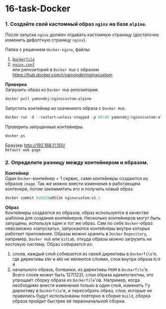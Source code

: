 # 16-task-Docker


### 1. Создайте свой кастомный образ `nginx` на базе `alpine`. 
После запуска `nginx` должен отдавать кастомную страницу (достаточно изменить дефолтную страницу `nginx`).  

Папка с решением `docker-nginx`, файлы:
1. [`Dockerfile`](https://github.com/io-sys/16-docker/blob/master/docker-nginx/Dockerfile)
2. [`nginx.conf`](https://github.com/io-sys/16-docker/blob/master/docker-nginx/nginx.conf)  
или репозиторий в `Docker Hub` с образом https://hub.docker.com/r/yamondej/nginxcustom  

__Проверка__  
Загрузить образ из `Docker Hub` репозитория.  
```php
docker pull yamondej/nginxcustom:alpine
```  
Запустить контейнер из скаченного образа с `Docker Hub`.  
```php
docker run -d --restart=unless-stopped -p 80:80 yamondej/nginxcustom:alpine
```
Проверить запущенные контейнеры.  
```php
docker ps
```
Браузер http://192.168.11.150/  
`Default web page`


### 2. Определите разницу между контейнером и образом.
__Контейнер__  
Один `Docker`-контейнер = 1 сервис, сами контейнеры создаются из образов `image`. Так же можно внести изменения в работающем контенере, потом закоммитить его и получить новый образ.
```php
docker commit 6e6829ad513e nginxcustom:v1.1
```

__Образ__  
Контейнеры создаются из образов, образ используется в качестве шаблона для создания контейнеров. Несколько контейнеров могут быть запущены, используя один и тот же образ.
Сам по себе `Docker`-образ невозможно «запускать», запускаются контейнеры внутри которых работает приложение. Образы можно хранить в `Docker` `Repository`, например, `Docker Hub` или `GitLab`, откуда образы можно загрузить на хостовую систему.
Образ собирается из:  
  1) слоев, каждый слой собирается из своей директивы в `Dockerfile`'е, где директивы `ENV` и `ARG` не являются слоями, слои внутри образа `R/O` и  
  2) начального образа, болванки, из директивы `FROM` в `Dockerfile`'е.  
Всего слоев может быть 127(122), слои образа идемпотентны, это упрощает сборку образа из `Dockerfile`'ов. Например,  когда необходимо внести изменения только в один слой, изменить 1'у директиву в `Dockerfile`'е, и пересобрать образ, слои, которые не правились будут использованы повторно в сборке `build`, сборка образа пройдет быстрее её первоначальной сборки.


